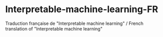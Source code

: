 # Interpretable-machine-learning-FR
Traduction française de "Interpretable machine learning" / French translation of "Interpretable machine learning"
